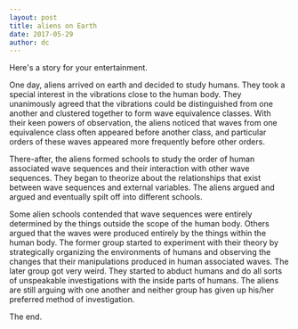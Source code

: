 ```yaml
---
layout: post
title: aliens on Earth
date: 2017-05-29
author: dc
---
```


Here's a story for your entertainment.

One day, aliens arrived on earth and decided to study humans. They took a special interest in the vibrations close to the human body. They unanimously agreed that the vibrations could be distinguished from one another and clustered together to form wave equivalence classes. With their keen powers of observation, the aliens noticed that waves from one equivalence class often appeared before another class, and particular orders of these waves appeared more frequently before other orders.

There-after, the aliens formed schools to study the order of human associated wave sequences and their interaction with other wave sequences. They began to theorize about the relationships that exist between wave sequences and external variables. The aliens argued and argued and eventually spilt off into different schools.

Some alien schools contended that wave sequences were entirely determined by the things outside the scope of the human body. Others argued that the waves were produced entirely by the things within the human body. The former group started to experiment with their theory by strategically organizing the environments of humans and observing the changes that their manipulations produced in human associated waves. The later group got very weird. They started to abduct humans and do all sorts of unspeakable investigations with the inside parts of humans. The aliens are still arguing with one another and neither group has given up his/her preferred method of investigation.

The end.
